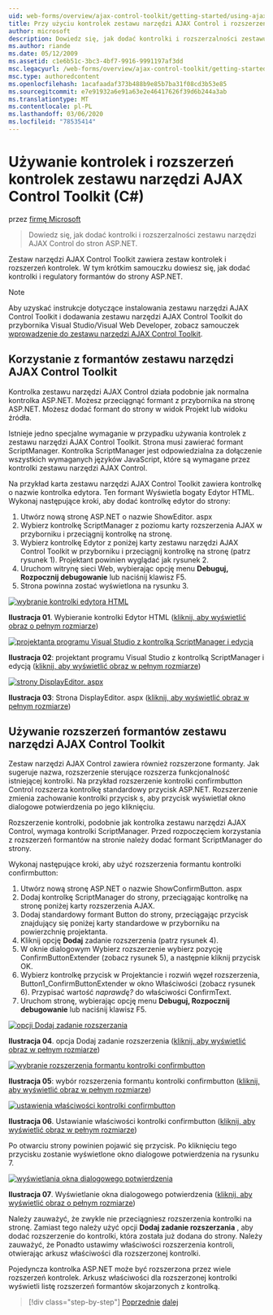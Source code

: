 ```yaml
---
uid: web-forms/overview/ajax-control-toolkit/getting-started/using-ajax-control-toolkit-controls-and-control-extenders-cs
title: Przy użyciu kontrolek zestawu narzędzi AJAX Control i rozszerzeńC#formantów () | Microsoft Docs
author: microsoft
description: Dowiedz się, jak dodać kontrolki i rozszerzalności zestawu narzędzi AJAX Control do stron ASP.NET.
ms.author: riande
ms.date: 05/12/2009
ms.assetid: c1e6b51c-3bc3-4bf7-9916-9991197af3dd
msc.legacyurl: /web-forms/overview/ajax-control-toolkit/getting-started/using-ajax-control-toolkit-controls-and-control-extenders-cs
msc.type: authoredcontent
ms.openlocfilehash: 1acafaadaf373b488b9e85b7ba31f08cd3b53e85
ms.sourcegitcommit: e7e91932a6e91a63e2e46417626f39d6b244a3ab
ms.translationtype: MT
ms.contentlocale: pl-PL
ms.lasthandoff: 03/06/2020
ms.locfileid: "78535414"
---
```

# <a name="using-ajax-control-toolkit-controls-and-control-extenders-c"></a>Używanie kontrolek i rozszerzeń kontrolek zestawu narzędzi AJAX Control Toolkit (C#)

przez [firmę Microsoft](https://github.com/microsoft)

> Dowiedz się, jak dodać kontrolki i rozszerzalności zestawu narzędzi AJAX Control do stron ASP.NET.

Zestaw narzędzi AJAX Control Toolkit zawiera zestaw kontrolek i rozszerzeń kontrolek. W tym krótkim samouczku dowiesz się, jak dodać kontrolki i regulatory formantów do strony ASP.NET.

> [!NOTE] 
> 
> Aby uzyskać instrukcje dotyczące instalowania zestawu narzędzi AJAX Control Toolkit i dodawania zestawu narzędzi AJAX Control Toolkit do przybornika Visual Studio/Visual Web Developer, zobacz samouczek [wprowadzenie do zestawu narzędzi AJAX Control Toolkit](get-started-with-the-ajax-control-toolkit-cs.md).

## <a name="using-ajax-control-toolkit-controls"></a>Korzystanie z formantów zestawu narzędzi AJAX Control Toolkit

Kontrolka zestawu narzędzi AJAX Control działa podobnie jak normalna kontrolka ASP.NET. Możesz przeciągnąć formant z przybornika na stronę ASP.NET. Możesz dodać formant do strony w widok Projekt lub widoku źródła.

Istnieje jedno specjalne wymaganie w przypadku używania kontrolek z zestawu narzędzi AJAX Control Toolkit. Strona musi zawierać formant ScriptManager. Kontrolka ScriptManager jest odpowiedzialna za dołączenie wszystkich wymaganych języków JavaScript, które są wymagane przez kontrolki zestawu narzędzi AJAX Control.

Na przykład karta zestawu narzędzi AJAX Control Toolkit zawiera kontrolkę o nazwie kontrolka edytora. Ten formant Wyświetla bogaty Edytor HTML. Wykonaj następujące kroki, aby dodać kontrolkę edytor do strony:

1. Utwórz nową stronę ASP.NET o nazwie ShowEditor. aspx
2. Wybierz kontrolkę ScriptManager z poziomu karty rozszerzenia AJAX w przyborniku i przeciągnij kontrolkę na stronę.
3. Wybierz kontrolkę Edytor z poniżej karty zestawu narzędzi AJAX Control Toolkit w przyborniku i przeciągnij kontrolkę na stronę (patrz rysunek 1). Projektant powinien wyglądać jak rysunek 2.
4. Uruchom witrynę sieci Web, wybierając opcję menu **Debuguj, Rozpocznij debugowanie** lub naciśnij klawisz F5.
5. Strona powinna zostać wyświetlona na rysunku 3.

[![wybranie kontrolki edytora HTML](using-ajax-control-toolkit-controls-and-control-extenders-cs/_static/image1.jpg)](using-ajax-control-toolkit-controls-and-control-extenders-cs/_static/image1.png)

**Ilustracja 01**. Wybieranie kontrolki Edytor HTML ([kliknij, aby wyświetlić obraz o pełnym rozmiarze](using-ajax-control-toolkit-controls-and-control-extenders-cs/_static/image2.png))

[![projektanta programu Visual Studio z kontrolką ScriptManager i edycją](using-ajax-control-toolkit-controls-and-control-extenders-cs/_static/image2.jpg)](using-ajax-control-toolkit-controls-and-control-extenders-cs/_static/image3.png)

**Ilustracja 02**: projektant programu Visual Studio z kontrolką ScriptManager i edycją ([kliknij, aby wyświetlić obraz w pełnym rozmiarze](using-ajax-control-toolkit-controls-and-control-extenders-cs/_static/image4.png))

[![strony DisplayEditor. aspx](using-ajax-control-toolkit-controls-and-control-extenders-cs/_static/image3.jpg)](using-ajax-control-toolkit-controls-and-control-extenders-cs/_static/image5.png)

**Ilustracja 03**: Strona DisplayEditor. aspx ([kliknij, aby wyświetlić obraz w pełnym rozmiarze](using-ajax-control-toolkit-controls-and-control-extenders-cs/_static/image6.png))

## <a name="using-ajax-control-toolkit-control-extenders"></a>Używanie rozszerzeń formantów zestawu narzędzi AJAX Control Toolkit

Zestaw narzędzi AJAX Control zawiera również rozszerzone formanty. Jak sugeruje nazwa, rozszerzenie sterujące rozszerza funkcjonalność istniejącej kontrolki. Na przykład rozszerzenie kontrolki confirmbutton Control rozszerza kontrolkę standardowy przycisk ASP.NET. Rozszerzenie zmienia zachowanie kontrolki przycisk s, aby przycisk wyświetlał okno dialogowe potwierdzenia po jego kliknięciu.

Rozszerzenie kontrolki, podobnie jak kontrolka zestawu narzędzi AJAX Control, wymaga kontrolki ScriptManager. Przed rozpoczęciem korzystania z rozszerzeń formantów na stronie należy dodać formant ScriptManager do strony.

Wykonaj następujące kroki, aby użyć rozszerzenia formantu kontrolki confirmbutton:

1. Utwórz nową stronę ASP.NET o nazwie ShowConfirmButton. aspx
2. Dodaj kontrolkę ScriptManager do strony, przeciągając kontrolkę na stronę poniżej karty rozszerzenia AJAX.
3. Dodaj standardowy formant Button do strony, przeciągając przycisk znajdujący się poniżej karty standardowe w przyborniku na powierzchnię projektanta.
4. Kliknij opcję **Dodaj** zadanie rozszerzenia (patrz rysunek 4).
5. W oknie dialogowym Wybierz rozszerzenie wybierz pozycję ConfirmButtonExtender (zobacz rysunek 5), a następnie kliknij przycisk OK.
6. Wybierz kontrolkę przycisk w Projektancie i rozwiń węzeł rozszerzenia, Button1\_ConfirmButtonExtender w okno Właściwości (zobacz rysunek 6). Przypisać wartość *naprawdę?* do właściwości ConfirmText.
7. Uruchom stronę, wybierając opcję menu **Debuguj, Rozpocznij debugowanie** lub naciśnij klawisz F5.

[![opcji Dodaj zadanie rozszerzania](using-ajax-control-toolkit-controls-and-control-extenders-cs/_static/image4.jpg)](using-ajax-control-toolkit-controls-and-control-extenders-cs/_static/image7.png)

**Ilustracja 04**. opcja Dodaj zadanie rozszerzenia ([kliknij, aby wyświetlić obraz w pełnym rozmiarze](using-ajax-control-toolkit-controls-and-control-extenders-cs/_static/image8.png))

[![wybranie rozszerzenia formantu kontrolki confirmbutton](using-ajax-control-toolkit-controls-and-control-extenders-cs/_static/image5.jpg)](using-ajax-control-toolkit-controls-and-control-extenders-cs/_static/image9.png)

**Ilustracja 05**: wybór rozszerzenia formantu kontrolki confirmbutton ([kliknij, aby wyświetlić obraz w pełnym rozmiarze](using-ajax-control-toolkit-controls-and-control-extenders-cs/_static/image10.png))

[![ustawienia właściwości kontrolki confirmbutton](using-ajax-control-toolkit-controls-and-control-extenders-cs/_static/image6.jpg)](using-ajax-control-toolkit-controls-and-control-extenders-cs/_static/image11.png)

**Ilustracja 06**. Ustawianie właściwości kontrolki confirmbutton ([kliknij, aby wyświetlić obraz w pełnym rozmiarze](using-ajax-control-toolkit-controls-and-control-extenders-cs/_static/image12.png))

Po otwarciu strony powinien pojawić się przycisk. Po kliknięciu tego przycisku zostanie wyświetlone okno dialogowe potwierdzenia na rysunku 7.

[![wyświetlania okna dialogowego potwierdzenia](using-ajax-control-toolkit-controls-and-control-extenders-cs/_static/image7.jpg)](using-ajax-control-toolkit-controls-and-control-extenders-cs/_static/image13.png)

**Ilustracja 07**. Wyświetlanie okna dialogowego potwierdzenia ([kliknij, aby wyświetlić obraz o pełnym rozmiarze](using-ajax-control-toolkit-controls-and-control-extenders-cs/_static/image14.png))

Należy zauważyć, że zwykle nie przeciągniesz rozszerzenia kontrolki na stronę. Zamiast tego należy użyć opcji **Dodaj zadanie rozszerzania** , aby dodać rozszerzenie do kontrolki, która została już dodana do strony. Należy zauważyć, że Ponadto ustawimy właściwości rozszerzenia kontroli, otwierając arkusz właściwości dla rozszerzonej kontrolki.

Pojedyncza kontrolka ASP.NET może być rozszerzona przez wiele rozszerzeń kontrolek. Arkusz właściwości dla rozszerzonej kontrolki wyświetli listę rozszerzeń formantów skojarzonych z kontrolką.

> [!div class="step-by-step"]
> [Poprzednie](get-started-with-the-ajax-control-toolkit-cs.md)
> [dalej](creating-a-custom-ajax-control-toolkit-control-extender-cs.md)
